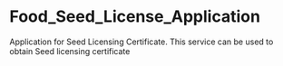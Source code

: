 # Food_Seed_License_Application
Application for Seed Licensing Certificate. This service can be used to obtain Seed licensing certificate
